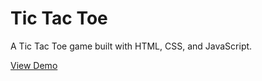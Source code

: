 # Tic Tac Toe

A Tic Tac Toe game built with HTML, CSS, and JavaScript.

[View Demo](https://lalitkumar4.github.io/Tic-Tac-Toe/)

